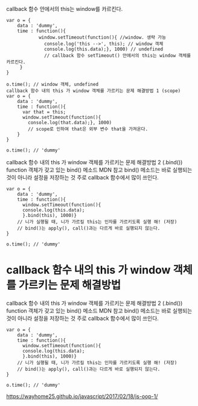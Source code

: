 callback 함수 안에서의 this는 window를 카르킨다.

```
var o = {
    data : 'dummy',
    time : function(){
            window.setTimeout(function(){ //window. 생략 가능
              console.log('this -->', this); // window 객체
              console.log(this.data);}, 1000) // undefined
              // callback 함수 setTimeout() 안에서의 this는 window 객체를 카르킨다.
     }
}

o.time(); // window 객체, undefined
callback 함수 내의 this 가 window 객체를 가르키는 문제 해결방법 1 (scope)
var o = {
    data : 'dummy',
    time : function(){
      var that = this;
      window.setTimeout(function(){
      	console.log(that.data);}, 1000)
        // scope로 인하여 that은 외부 변수 that을 가져온다.
    }
}

o.time(); // 'dummy'
```

callback 함수 내의 this 가 window 객체를 가르키는 문제 해결방법 2 (.bind())
function 객체가 갖고 있는 bind() 메소드 MDN 참고
bind() 메소드는 바로 실행되는 것이 아니라 설정을 저장하는 것
주로 callback 함수에서 많이 쓰인다.

```
var o = {
    data : 'dummy',
    time : function(){
      window.setTimeout(function(){
      console.log(this.data);
      }.bind(this), 1000)}
    // 니가 실행될 때, 니가 가르킬 this는 인자를 가르키도록 실행 해! (저장)
    // bind()는 apply(), call()과는 다르게 바로 실행되지 않는다.
}

o.time(); // 'dummy'
```

# callback 함수 내의 this 가 window 객체를 가르키는 문제 해결방법

callback 함수 내의 this 가 window 객체를 가르키는 문제 해결방법 2 (.bind())
function 객체가 갖고 있는 bind() 메소드 MDN 참고
bind() 메소드는 바로 실행되는 것이 아니라 설정을 저장하는 것
주로 callback 함수에서 많이 쓰인다.

```
var o = {
    data : 'dummy',
    time : function(){
      window.setTimeout(function(){
      console.log(this.data);
      }.bind(this), 1000)}
    // 니가 실행될 때, 니가 가르킬 this는 인자를 가르키도록 실행 해! (저장)
    // bind()는 apply(), call()과는 다르게 바로 실행되지 않는다.
}

o.time(); // 'dummy'
```

https://wayhome25.github.io/javascript/2017/02/18/js-oop-1/
